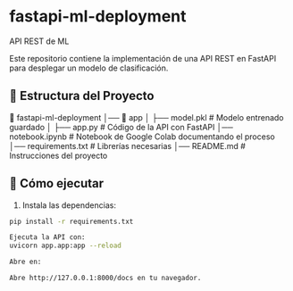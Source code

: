# fastapi-ml-deployment
API REST de ML 

Este repositorio contiene la implementación de una API REST en FastAPI para desplegar un modelo de clasificación.

## 📂 Estructura del Proyecto

📂 fastapi-ml-deployment
│── 📂 app
│   ├── model.pkl                 # Modelo entrenado guardado
│   ├── app.py                     # Código de la API con FastAPI
│── notebook.ipynb                 # Notebook de Google Colab documentando el proceso
│── requirements.txt                # Librerías necesarias
│── README.md                       # Instrucciones del proyecto

## 🚀 Cómo ejecutar

1. Instala las dependencias:
```sh
pip install -r requirements.txt

Ejecuta la API con: 
uvicorn app.app:app --reload

Abre en:

Abre http://127.0.0.1:8000/docs en tu navegador.